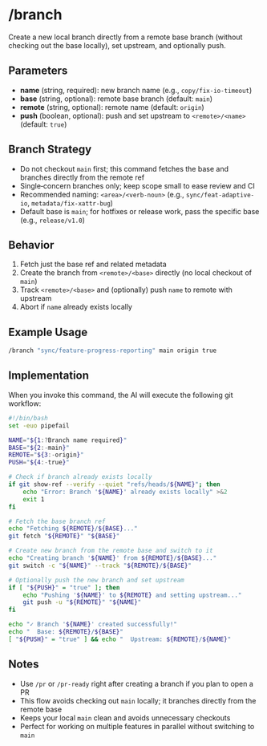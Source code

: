 # /branch

Create a new local branch directly from a remote base branch (without checking out the base locally), set upstream, and optionally push.

## Parameters

- **name** (string, required): new branch name (e.g., `copy/fix-io-timeout`)
- **base** (string, optional): remote base branch (default: `main`)
- **remote** (string, optional): remote name (default: `origin`)
- **push** (boolean, optional): push and set upstream to `<remote>/<name>` (default: `true`)

## Branch Strategy

- Do not checkout `main` first; this command fetches the base and branches directly from the remote ref
- Single‑concern branches only; keep scope small to ease review and CI
- Recommended naming: `<area>/<verb-noun>` (e.g., `sync/feat-adaptive-io`, `metadata/fix-xattr-bug`)
- Default base is `main`; for hotfixes or release work, pass the specific base (e.g., `release/v1.0`)

## Behavior

1. Fetch just the base ref and related metadata
2. Create the branch from `<remote>/<base>` directly (no local checkout of `main`)
3. Track `<remote>/<base>` and (optionally) push `name` to remote with upstream
4. Abort if `name` already exists locally

## Example Usage

```bash
/branch "sync/feature-progress-reporting" main origin true
```

## Implementation

When you invoke this command, the AI will execute the following git workflow:

```bash
#!/bin/bash
set -euo pipefail

NAME="${1:?Branch name required}"
BASE="${2:-main}"
REMOTE="${3:-origin}"
PUSH="${4:-true}"

# Check if branch already exists locally
if git show-ref --verify --quiet "refs/heads/${NAME}"; then
    echo "Error: Branch '${NAME}' already exists locally" >&2
    exit 1
fi

# Fetch the base branch ref
echo "Fetching ${REMOTE}/${BASE}..."
git fetch "${REMOTE}" "${BASE}"

# Create new branch from the remote base and switch to it
echo "Creating branch '${NAME}' from ${REMOTE}/${BASE}..."
git switch -c "${NAME}" --track "${REMOTE}/${BASE}"

# Optionally push the new branch and set upstream
if [ "${PUSH}" = "true" ]; then
    echo "Pushing '${NAME}' to ${REMOTE} and setting upstream..."
    git push -u "${REMOTE}" "${NAME}"
fi

echo "✓ Branch '${NAME}' created successfully!"
echo "  Base: ${REMOTE}/${BASE}"
[ "${PUSH}" = "true" ] && echo "  Upstream: ${REMOTE}/${NAME}"
```

## Notes

- Use `/pr` or `/pr-ready` right after creating a branch if you plan to open a PR
- This flow avoids checking out `main` locally; it branches directly from the remote base
- Keeps your local `main` clean and avoids unnecessary checkouts
- Perfect for working on multiple features in parallel without switching to `main`
